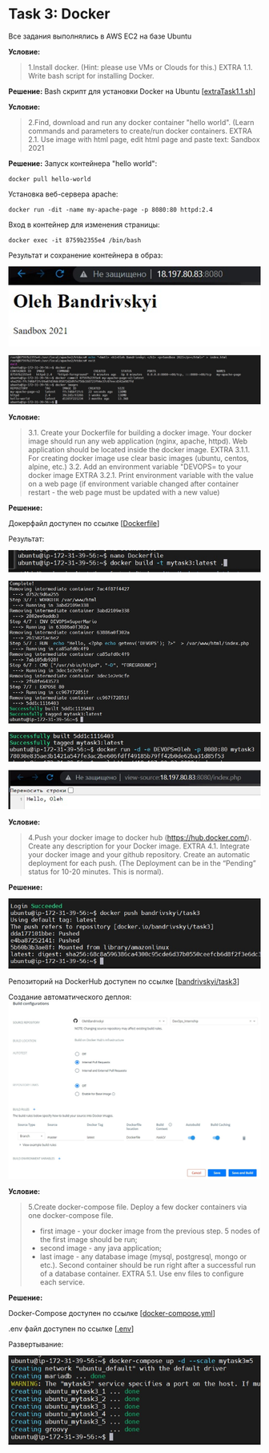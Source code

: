 # Task 3: Docker

Все задания выполнялись в AWS EC2 на базе Ubuntu


**Условие:**
>1.Install docker. (Hint: please use VMs or Clouds  for this.)
>EXTRA 1.1. Write bash script for installing Docker. 

**Решение:**
Bash скрипт для установки Docker на Ubuntu [[extraTask1.1.sh](https://github.com/OlehBandrivskyi/DevOps_Internship/blob/d52bd94a043aa8ba969e35007eab90b2412e805e/task3/extraTask1.1.sh)]


**Условие:**
>2.Find, download and run any docker container "hello world". (Learn commands and parameters to create/run docker containers.
>EXTRA 2.1. Use image with html page, edit html page and paste text: <Username> Sandbox 2021

**Решение:**
Запуск контейнера "hello world":
```
docker pull hello-world
```

Установка веб-сервера apache:
```
docker run -dit -name my-apache-page -p 8080:80 httpd:2.4
```

Вход в контейнер для изменения страницы:

```
docker exec -it 8759b2355e4 /bin/bash
```

Результат и сохранение контейнера в образ:

![img5](https://github.com/OlehBandrivskyi/DevOps_Internship/blob/6f1b77c7dc21c4bff8be60feec3e80378a9efdd2/task3/img/img5.jpg)

![img6](https://github.com/OlehBandrivskyi/DevOps_Internship/blob/6f1b77c7dc21c4bff8be60feec3e80378a9efdd2/task3/img/img6.jpg)


**Условие:**
>3.1. Create your Dockerfile for building a docker image. Your docker image should run any web application (nginx, apache, httpd). Web application should be located inside the docker image. 
>EXTRA 3.1.1. For creating docker image use clear basic images (ubuntu, centos, alpine, etc.)
>3.2. Add an environment variable "DEVOPS=<username> to your docker image 
>EXTRA 3.2.1. Print environment variable with the value on a web page (if environment variable changed after container restart - the web page must be updated with a new value)

**Решение:**

Докерфайл доступен по ссылке [[Dockerfile](https://github.com/OlehBandrivskyi/DevOps_Internship/blob/d52bd94a043aa8ba969e35007eab90b2412e805e/task3/Dockerfile)]

Результат:


![img7](https://github.com/OlehBandrivskyi/DevOps_Internship/blob/6f1b77c7dc21c4bff8be60feec3e80378a9efdd2/task3/img/img7.jpg)


![img8](https://github.com/OlehBandrivskyi/DevOps_Internship/blob/6f1b77c7dc21c4bff8be60feec3e80378a9efdd2/task3/img/img8.jpg)

![img9](https://github.com/OlehBandrivskyi/DevOps_Internship/blob/6f1b77c7dc21c4bff8be60feec3e80378a9efdd2/task3/img/img9.jpg)

![img10](https://github.com/OlehBandrivskyi/DevOps_Internship/blob/6f1b77c7dc21c4bff8be60feec3e80378a9efdd2/task3/img/img10.jpg)


**Условие:**
>4.Push your docker image to docker hub (https://hub.docker.com/). Create any description for your Docker image. 
>EXTRA 4.1. Integrate your docker image and your github repository. Create an automatic deployment for each push. (The Deployment can be in the “Pending” status for 10-20 minutes. This is normal).

**Решение:**

![img11](https://github.com/OlehBandrivskyi/DevOps_Internship/blob/6f1b77c7dc21c4bff8be60feec3e80378a9efdd2/task3/img/img11.jpg)

Репозиторий на DockerHub доступен по ссылке [[bandrivskyi/task3](https://hub.docker.com/repository/docker/bandrivskyi/task3)]

Создание автоматического деплоя:
![img12](https://github.com/OlehBandrivskyi/DevOps_Internship/blob/6f1b77c7dc21c4bff8be60feec3e80378a9efdd2/task3/img/img12.jpg)


**Условие:**
>5.Create docker-compose file. Deploy a few docker containers via one docker-compose file. 
>-   first image - your docker image from the previous step. 5 nodes of the first image should be run;
>-	second image - any java application;
>-	last image - any database image (mysql, postgresql, mongo or etc.).
>Second container should be run right after a successful run of a database container.
>	EXTRA 5.1. Use env files to configure each service.

**Решение:**

Docker-Compose доступен по ссылке [[docker-compose.yml](https://github.com/OlehBandrivskyi/DevOps_Internship/blob/d52bd94a043aa8ba969e35007eab90b2412e805e/task3/docker-compose.yml)]

.env файл доступен по ссылке [[.env](https://github.com/OlehBandrivskyi/DevOps_Internship/blob/d52bd94a043aa8ba969e35007eab90b2412e805e/task3/.env)]

Развертывание:


![img13](https://github.com/OlehBandrivskyi/DevOps_Internship/blob/6f1b77c7dc21c4bff8be60feec3e80378a9efdd2/task3/img/img13.jpg)

